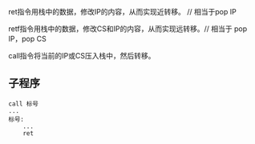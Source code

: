 ret指令用栈中的数据，修改IP的内容，从而实现近转移。 // 相当于pop IP

retf指令用栈中的数据，修改CS和IP的内容，从而实现远转移。// 相当于 pop IP，pop CS

call指令将当前的IP或CS压入栈中，然后转移。

## 子程序

```
call 标号
...
标号:
    ...
    ret
```



